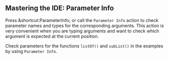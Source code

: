 ## Mastering the IDE: Parameter Info

Press <span class="shortcut">&shortcut:ParameterInfo;</span>
or call the <span class="control">`Parameter Info`</span> action to check
parameter names and types for the corresponding arguments. This action is very
convenient when you are typing arguments and want to check which argument
is expected at the current position.

Check parameters for the functions `listOf()` and `subList()` in the examples
by using <span class="control">`Parameter Info`</span>.
